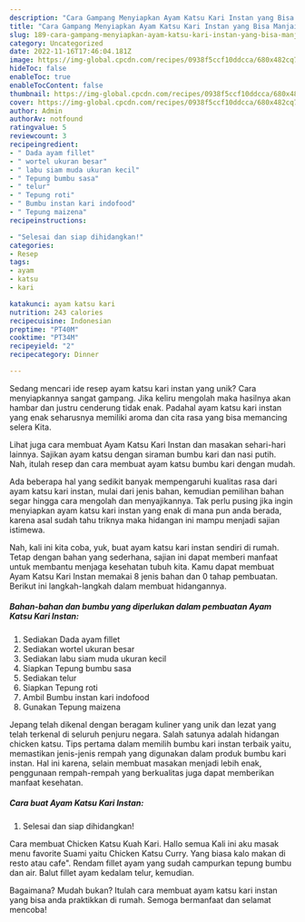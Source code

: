 ```yaml
---
description: "Cara Gampang Menyiapkan Ayam Katsu Kari Instan yang Bisa Manjain Lidah"
title: "Cara Gampang Menyiapkan Ayam Katsu Kari Instan yang Bisa Manjain Lidah"
slug: 189-cara-gampang-menyiapkan-ayam-katsu-kari-instan-yang-bisa-manjain-lidah
category: Uncategorized
date: 2022-11-16T17:46:04.181Z
image: https://img-global.cpcdn.com/recipes/0938f5ccf10ddcca/680x482cq70/ayam-katsu-kari-instan-foto-resep-utama.jpg
hideToc: false
enableToc: true
enableTocContent: false
thumbnail: https://img-global.cpcdn.com/recipes/0938f5ccf10ddcca/680x482cq70/ayam-katsu-kari-instan-foto-resep-utama.jpg
cover: https://img-global.cpcdn.com/recipes/0938f5ccf10ddcca/680x482cq70/ayam-katsu-kari-instan-foto-resep-utama.jpg
author: Admin
authorAv: notfound
ratingvalue: 5
reviewcount: 3
recipeingredient:
- " Dada ayam fillet"
- " wortel ukuran besar"
- " labu siam muda ukuran kecil"
- " Tepung bumbu sasa"
- " telur"
- " Tepung roti"
- " Bumbu instan kari indofood"
- " Tepung maizena"
recipeinstructions:

- "Selesai dan siap dihidangkan!"
categories:
- Resep
tags:
- ayam
- katsu
- kari

katakunci: ayam katsu kari 
nutrition: 243 calories
recipecuisine: Indonesian
preptime: "PT40M"
cooktime: "PT34M"
recipeyield: "2"
recipecategory: Dinner

---
```





Sedang mencari ide resep ayam katsu kari instan yang unik? Cara menyiapkannya sangat gampang. Jika keliru mengolah maka hasilnya akan hambar dan justru cenderung tidak enak. Padahal ayam katsu kari instan yang enak seharusnya memiliki aroma dan cita rasa yang bisa memancing selera Kita.





Lihat juga cara membuat Ayam Katsu Kari Instan dan masakan sehari-hari lainnya. Sajikan ayam katsu dengan siraman bumbu kari dan nasi putih. Nah, itulah resep dan cara membuat ayam katsu bumbu kari dengan mudah.

Ada beberapa hal yang sedikit banyak mempengaruhi kualitas rasa dari ayam katsu kari instan, mulai dari jenis bahan, kemudian pemilihan bahan segar hingga cara mengolah dan menyajikannya. Tak perlu pusing jika ingin menyiapkan ayam katsu kari instan yang enak di mana pun anda berada, karena asal sudah tahu triknya maka hidangan ini mampu menjadi sajian istimewa.






Nah, kali ini kita coba, yuk, buat ayam katsu kari instan sendiri di rumah. Tetap dengan bahan yang sederhana, sajian ini dapat memberi manfaat untuk membantu menjaga kesehatan tubuh kita. Kamu dapat membuat Ayam Katsu Kari Instan memakai 8 jenis bahan dan 0 tahap pembuatan. Berikut ini langkah-langkah dalam membuat hidangannya.

<!--inarticleads1-->

##### Bahan-bahan dan bumbu yang diperlukan dalam pembuatan Ayam Katsu Kari Instan:

1. Sediakan  Dada ayam fillet
1. Sediakan  wortel ukuran besar
1. Sediakan  labu siam muda ukuran kecil
1. Siapkan  Tepung bumbu sasa
1. Sediakan  telur
1. Siapkan  Tepung roti
1. Ambil  Bumbu instan kari indofood
1. Gunakan  Tepung maizena


Jepang telah dikenal dengan beragam kuliner yang unik dan lezat yang telah terkenal di seluruh penjuru negara. Salah satunya adalah hidangan chicken katsu. Tips pertama dalam memilih bumbu kari instan terbaik yaitu, memastikan jenis-jenis rempah yang digunakan dalam produk bumbu kari instan. Hal ini karena, selain membuat masakan menjadi lebih enak, penggunaan rempah-rempah yang berkualitas juga dapat memberikan manfaat kesehatan. 

<!--inarticleads2-->

##### Cara buat Ayam Katsu Kari Instan:


1. Selesai dan siap dihidangkan!

Cara membuat Chicken Katsu Kuah Kari. Hallo semua Kali ini aku masak menu favorite Suami yaitu Chicken Katsu Curry. Yang biasa kalo makan di resto atau cafe&#34;. Rendam fillet ayam yang sudah campurkan tepung bumbu dan air. Balut fillet ayam kedalam telur, kemudian. 

Bagaimana? Mudah bukan? Itulah cara membuat ayam katsu kari instan yang bisa anda praktikkan di rumah. Semoga bermanfaat dan selamat mencoba!

